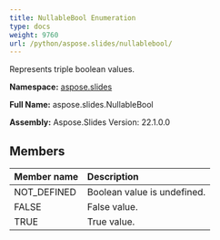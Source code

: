 ```yaml
---
title: NullableBool Enumeration
type: docs
weight: 9760
url: /python/aspose.slides/nullablebool/
---
```


Represents triple boolean values.

**Namespace:** [aspose.slides](/python/aspose.slides/)

**Full Name:** aspose.slides.NullableBool

**Assembly:**  Aspose.Slides Version: 22.1.0.0

## **Members**
|**Member name**|**Description**|
| :- | :- |
|NOT_DEFINED|Boolean value is undefined.|
|FALSE|False value.|
|TRUE|True value.|
